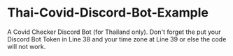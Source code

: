 # Thai-Covid-Discord-Bot-Example
A Covid Checker Discord Bot (for Thailand only). Don't forget the put your Discord Bot Token in Line 38 and your time zone at Line 39 or else the code will not work.
